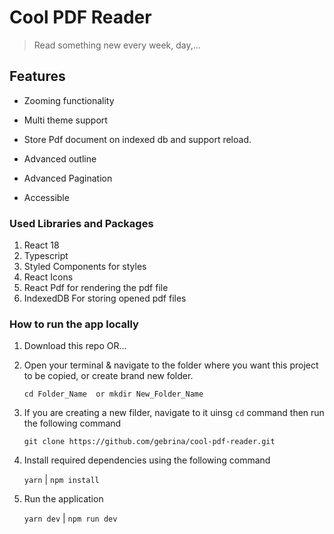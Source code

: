 # Cool PDF Reader

> Read something new every week, day,...

## Features

- Zooming functionality

- Multi theme support

- Store Pdf document on indexed db and support reload.

- Advanced outline

- Advanced Pagination

- Accessible

### Used Libraries and Packages

1. React 18
2. Typescript
3. Styled Components for styles
4. React Icons
5. React Pdf for rendering the pdf file
6. IndexedDB For storing opened pdf files

### How to run the app locally

1. Download this repo OR...

2. Open your terminal & navigate to the folder where you want this project to be copied, or create brand new folder.

   `cd Folder_Name  or mkdir New_Folder_Name`

3. If you are creating a new filder, navigate to it uinsg `cd` command then run the following command

   `git clone https://github.com/gebrina/cool-pdf-reader.git`

4. Install required dependencies using the following command

   `yarn` | `npm install`

5. Run the application

   `yarn dev` | `npm run dev`
